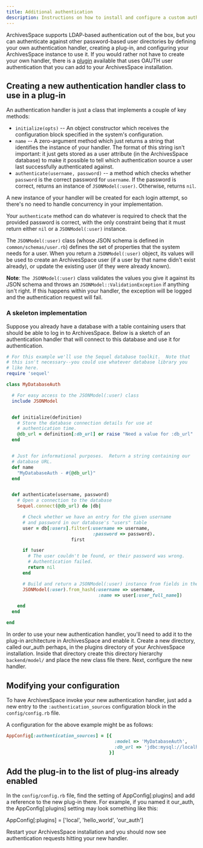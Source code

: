 ```yaml
---
title: Additional authentication
description: Instructions on how to install and configure a custom authentication handler via a plugin.
---
```


ArchivesSpace supports LDAP-based authentication out of the box, but you can
authenticate against other password-based user directories by defining your own
authentication handler, creating a plug-in, and configuring your ArchivesSpace
instance to use it. If you would rather not have to create your own handler,
there is a [plugin](https://github.com/lyrasis/aspace-oauth) available that uses OAUTH user authentication that you can add
to your ArchivesSpace installation.

## Creating a new authentication handler class to use in a plug-in

An authentication handler is just a class that implements a couple of
key methods:

- `initialize(opts)` -- An object constructor which receives the
  configuration block specified in the system's configuration.
- `name` -- A zero-argument method which just returns a string that
  identifies the instance of your handler. The format of this
  string isn't important: it just gets stored as a user attribute
  (in the ArchivesSpace database) to make it possible to tell which
  authentication source a user last successfully authenticated
  against.
- `authenticate(username, password)` -- a method which checks
  whether `password` is the correct password for `username`. If the
  password is correct, returns an instance of `JSONModel(:user)`.
  Otherwise, returns `nil`.

A new instance of your handler will be created for each login attempt,
so there's no need to handle concurrency in your implementation.

Your `authenticate` method can do whatever is required to check that
the provided password is correct, with the only constraint being that
it must return either `nil` or a `JSONModel(:user)` instance.

The `JSONModel(:user)` class (whose JSON schema is defined in
`common/schemas/user.rb`) defines the set of properties that the
system needs for a user. When you return a `JSONModel(:user)` object,
its values will be used to create an ArchivesSpace user (if a user by
that name didn't exist already), or update the existing user (if they
were already known).

**Note**: `The JSONModel(:user)` class validates the values you give it
against its JSON schema and throws an `JSONModel::ValidationException`
if anything isn't right. If this happens within your handler, the
exception will be logged and the authentication request will fail.

### A skeleton implementation

Suppose you already have a database with a table containing users that
should be able to log in to ArchivesSpace. Below is a sketch of an
authentication handler that will connect to this database and use it
for authentication.

```ruby
# For this example we'll use the Sequel database toolkit.  Note that
# this isn't necessary--you could use whatever database library you
# like here.
require 'sequel'

class MyDatabaseAuth

  # For easy access to the JSONModel(:user) class
  include JSONModel


  def initialize(definition)
    # Store the database connection details for use at
    # authentication time.
    @db_url = definition[:db_url] or raise "Need a value for :db_url"
  end


  # Just for informational purposes.  Return a string containing our
  # database URL.
  def name
    "MyDatabaseAuth - #{@db_url}"
  end


  def authenticate(username, password)
    # Open a connection to the database
    Sequel.connect(@db_url) do |db|

      # Check whether we have an entry for the given username
      # and password in our database's "users" table
      user = db[:users].filter(:username => username,
                                :password => password).
                        first

      if !user
        # The user couldn't be found, or their password was wrong.
        # Authentication failed.
        return nil
      end

      # Build and return a JSONModel(:user) instance from fields in the database
      JSONModel(:user).from_hash(:username => username,
                                  :name => user[:user_full_name])

    end
  end

end
```

In order to use your new authentication handler, you'll need to add it to the plug-in
architecture in ArchivesSpace and enable it. Create a new directory, called our_auth
perhaps, in the plugins directory of your ArchivesSpace installation. Inside
that directory create this directory hierarchy `backend/model/` and place the
new class file there. Next, configure the new handler.

## Modifying your configuration

To have ArchivesSpace invoke your new authentication handler, just add
a new entry to the `:authentication_sources` configuration block in the
`config/config.rb` file.

A configuration for the above example might be as follows:

```ruby
AppConfig[:authentication_sources] = [{
                                        :model => 'MyDatabaseAuth',
                                        :db_url => 'jdbc:mysql://localhost:3306/somedb?user=myuser&password=mypassword',
                                      }]
```

## Add the plug-in to the list of plug-ins already enabled

In the `config/config.rb` file, find the setting of AppConfig[:plugins] and add
a reference to the new plug-in there. For example, if you named it our_auth, the
AppConfig[:plugins] setting may look something like this:

AppConfig[:plugins] = ['local', 'hello_world', 'our_auth']

Restart your ArchivesSpace installation and you should now see authentication
requests hitting your new handler.
